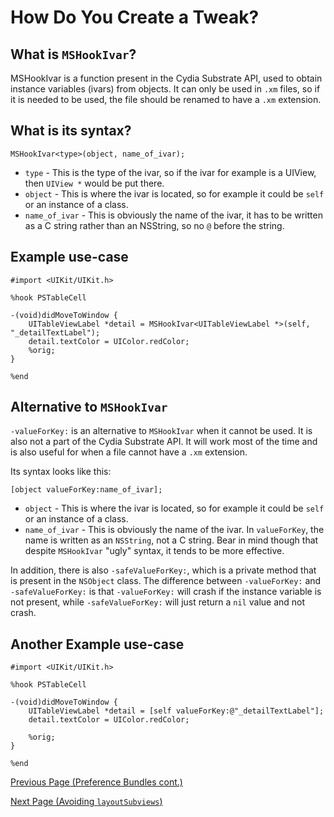 # How Do You Create a Tweak?

## What is `MSHookIvar`?

MSHookIvar is a function present in the Cydia Substrate API, used to obtain instance variables (ivars) from objects. It can only be used in `.xm` files, so if it is needed to be used, the file should be renamed to have a `.xm` extension.

## What is its syntax?

```objc
MSHookIvar<type>(object, name_of_ivar);
```

* `type` - This is the type of the ivar, so if the ivar for example is a UIView, then `UIView *` would be put there.
* `object` - This is where the ivar is located, so for example it could be `self` or an instance of a class.
* `name_of_ivar` - This is obviously the name of the ivar, it has to be written as a C string rather than an NSString, so no `@` before the string.

## Example use-case

```objc
#import <UIKit/UIKit.h>

%hook PSTableCell

-(void)didMoveToWindow {
    UITableViewLabel *detail = MSHookIvar<UITableViewLabel *>(self, "_detailTextLabel");
    detail.textColor = UIColor.redColor;
    %orig;
}

%end
```

## Alternative to `MSHookIvar`

`-valueForKey:` is an alternative to `MSHookIvar` when it cannot be used. It is also not a part of the Cydia Substrate API. It will work most of the time and is also useful for when a file cannot have a `.xm` extension.

Its syntax looks like this:

```objc
[object valueForKey:name_of_ivar];
```

* `object` - This is where the ivar is located, so for example it could be `self` or an instance of a class.
* `name_of_ivar` - This is obviously the name of the ivar. In `valueForKey`, the name is written as an `NSString`, not a C string. Bear in mind though that despite `MSHookIvar` "ugly" syntax, it tends to be more effective.

In addition, there is also `-safeValueForKey:`, which is a private method that is present in the `NSObject` class. The difference between `-valueForKey:` and `-safeValueForKey:` is that `-valueForKey:` will crash if the instance variable is not present, while `-safeValueForKey:` will just return a `nil` value and not crash.

## Another Example use-case

```objc
#import <UIKit/UIKit.h>

%hook PSTableCell

-(void)didMoveToWindow {
    UITableViewLabel *detail = [self valueForKey:@"_detailTextLabel"];
    detail.textColor = UIColor.redColor;

    %orig;
}

%end
```

[Previous Page (Preference Bundles cont.)](./preference_bundles_cont.md)

[Next Page (Avoiding `layoutSubviews`)](./no_layoutsubviews.md)
